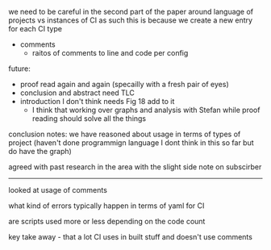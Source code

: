 we need to be careful in the second part of the paper around language of projects vs instances of CI as such
this is because we create a new entry for each CI type


- comments 
  - raitos of comments to line and code per config

future:
- proof read again and again (specailly with a fresh pair of eyes)
- conclusion and abstract need TLC
- introduction I don't think needs Fig 18 add to it 
  - I think that working over graphs and analysis with Stefan while proof reading should solve all the things



conclusion notes:
  we have reasoned about usage in terms of types of project (haven't done programmign language I dont think in this so far but do have the graph)



  agreed with past research in the area
    with the slight side note on subscirber
  
  ---------
  looked at usage of comments

  what kind of errors typically happen in terms of yaml for CI

  are scripts used more or less depending on the code count

  key take away - that a lot CI uses in built stuff and doesn't use comments